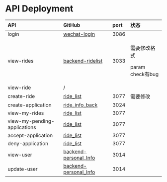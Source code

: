 # API Deployment

<table>
  <thead>
    <tr>
      <th style="text-align:left">API</th>
      <th style="text-align:left">GitHub</th>
      <th style="text-align:left">port</th>
      <th style="text-align:left">&#x72B6;&#x6001;</th>
    </tr>
  </thead>
  <tbody>
    <tr>
      <td style="text-align:left">login</td>
      <td style="text-align:left"><a href="https://github.com/csa-tech/wechat-login">wechat-login</a>
      </td>
      <td style="text-align:left">3086</td>
      <td style="text-align:left"></td>
    </tr>
    <tr>
      <td style="text-align:left">view-rides</td>
      <td style="text-align:left"><a href="https://github.com/csa-tech/backend-ridelist">backend-ridelist</a>
      </td>
      <td style="text-align:left">3033</td>
      <td style="text-align:left">
        <p>&#x9700;&#x8981;&#x4FEE;&#x6539;&#x683C;&#x5F0F;
          <br />
        </p>
        <p>param check&#x6709;bug
          <br />
        </p>
      </td>
    </tr>
    <tr>
      <td style="text-align:left">view-ride</td>
      <td style="text-align:left">/</td>
      <td style="text-align:left"></td>
      <td style="text-align:left"></td>
    </tr>
    <tr>
      <td style="text-align:left">create-ride</td>
      <td style="text-align:left"><a href="https://github.com/csa-tech/ride_list">ride_list</a>
      </td>
      <td style="text-align:left">3077</td>
      <td style="text-align:left">&#x9700;&#x8981;&#x4FEE;&#x6539;</td>
    </tr>
    <tr>
      <td style="text-align:left">create-application</td>
      <td style="text-align:left"><a href="https://github.com/csa-tech/ride_info_back">ride_info_back</a>
      </td>
      <td style="text-align:left">3024</td>
      <td style="text-align:left"></td>
    </tr>
    <tr>
      <td style="text-align:left">view-my-rides</td>
      <td style="text-align:left"><a href="https://github.com/csa-tech/ride_list">ride_list</a>
      </td>
      <td style="text-align:left">3077</td>
      <td style="text-align:left"></td>
    </tr>
    <tr>
      <td style="text-align:left">view-my-pending-applications</td>
      <td style="text-align:left"><a href="https://github.com/csa-tech/ride_list">ride_list</a>
      </td>
      <td style="text-align:left">3077</td>
      <td style="text-align:left"></td>
    </tr>
    <tr>
      <td style="text-align:left">accept-application</td>
      <td style="text-align:left"><a href="https://github.com/csa-tech/ride_list">ride_list</a>
      </td>
      <td style="text-align:left">3077</td>
      <td style="text-align:left"></td>
    </tr>
    <tr>
      <td style="text-align:left">deny-application</td>
      <td style="text-align:left"><a href="https://github.com/csa-tech/ride_list">ride_list</a>
      </td>
      <td style="text-align:left">3077</td>
      <td style="text-align:left"></td>
    </tr>
    <tr>
      <td style="text-align:left">view-user</td>
      <td style="text-align:left"><a href="https://github.com/csa-tech/backend-personal_Info">backend-personal_Info</a>
      </td>
      <td style="text-align:left">3014</td>
      <td style="text-align:left"></td>
    </tr>
    <tr>
      <td style="text-align:left">update-user</td>
      <td style="text-align:left"><a href="https://github.com/csa-tech/backend-personal_Info">backend-personal_Info</a>
      </td>
      <td style="text-align:left">3014</td>
      <td style="text-align:left"></td>
    </tr>
  </tbody>
</table>

